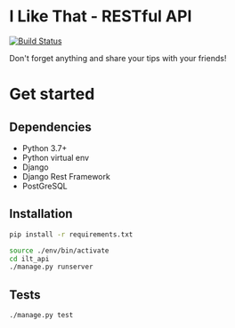 # I Like That - RESTful API
[![Build Status](https://travis-ci.com/Clm-Roig/ilt_api.svg?branch=master)](https://travis-ci.com/Clm-Roig/ilt_api)

Don't forget anything and share your tips with your friends!

# Get started

## Dependencies

- Python 3.7+
- Python virtual env
- Django
- Django Rest Framework
- PostGreSQL

## Installation

```sh
pip install -r requirements.txt
```

```sh
source ./env/bin/activate
cd ilt_api
./manage.py runserver
```

## Tests

```sh
./manage.py test
```
